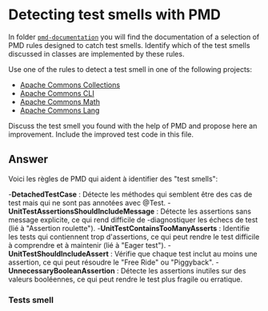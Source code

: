 # Detecting test smells with PMD

In folder [`pmd-documentation`](../pmd-documentation) you will find the documentation of a selection of PMD rules designed to catch test smells.
Identify which of the test smells discussed in classes are implemented by these rules.

Use one of the rules to detect a test smell in one of the following projects:

- [Apache Commons Collections](https://github.com/apache/commons-collections)
- [Apache Commons CLI](https://github.com/apache/commons-cli)
- [Apache Commons Math](https://github.com/apache/commons-math)
- [Apache Commons Lang](https://github.com/apache/commons-lang)

Discuss the test smell you found with the help of PMD and propose here an improvement.
Include the improved test code in this file.

## Answer

Voici les règles de PMD qui aident à identifier des "test smells":

-**DetachedTestCase** : Détecte les méthodes qui semblent être des cas de test mais qui ne sont pas annotées avec @Test.
-**UnitTestAssertionsShouldIncludeMessage** : Détecte les assertions sans message explicite, ce qui rend difficile de -diagnostiquer les échecs de test (lié à "Assertion roulette").
-**UnitTestContainsTooManyAsserts** : Identifie les tests qui contiennent trop d'assertions, ce qui peut rendre le test difficile à comprendre et à maintenir (lié à "Eager test").
-**UnitTestShouldIncludeAssert** : Vérifie que chaque test inclut au moins une assertion, ce qui peut résoudre le "Free Ride" ou "Piggyback".
-**UnnecessaryBooleanAssertion** : Détecte les assertions inutiles sur des valeurs booléennes, ce qui peut rendre le test plus fragile ou erratique.

### Tests smell 



